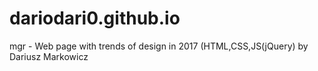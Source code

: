 # dariodari0.github.io
mgr - Web page with trends of design in 2017 (HTML,CSS,JS(jQuery) by Dariusz Markowicz
